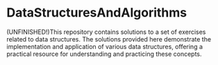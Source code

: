 # DataStructuresAndAlgorithms
(UNFINISHED!)This repository contains solutions to a set of exercises related to data structures. The solutions provided here demonstrate the implementation and application of various data structures, offering a practical resource for understanding and practicing these concepts.
